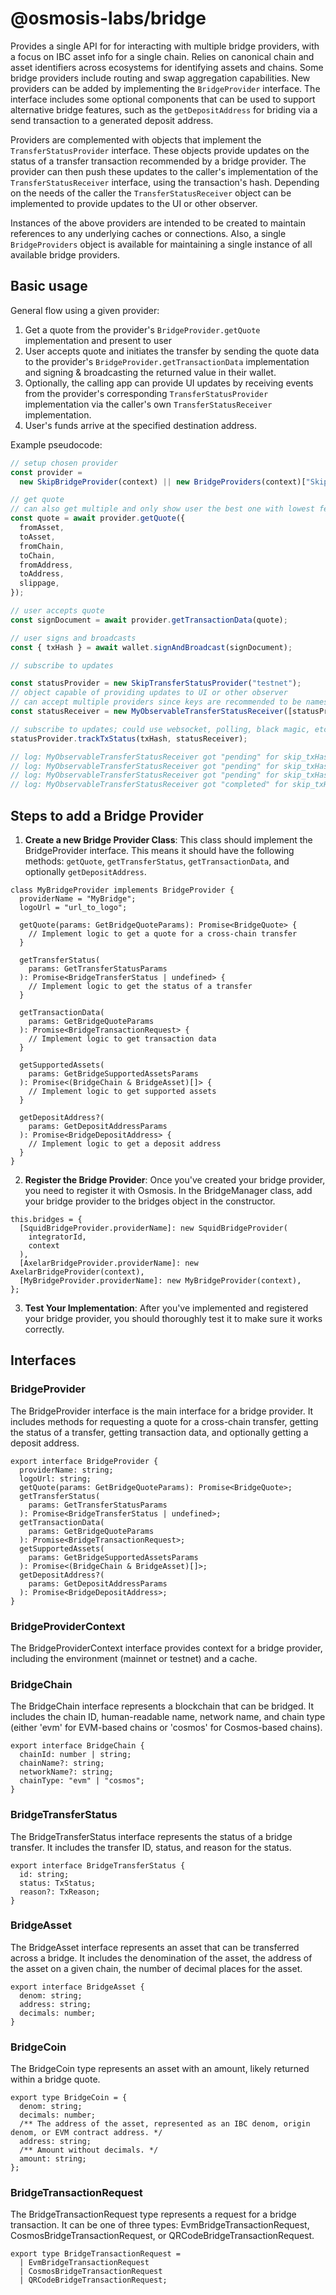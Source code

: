 # @osmosis-labs/bridge

Provides a single API for for interacting with multiple bridge providers, with a focus on IBC asset info for a single chain. Relies on canonical chain and asset identifiers across ecosystems for identifying assets and chains. Some bridge providers include routing and swap aggregation capabilities. New providers can be added by implementing the `BridgeProvider` interface. The interface includes some optional components that can be used to support alternative bridge features, such as the `getDepositAddress` for briding via a send transaction to a generated deposit address.

Providers are complemented with objects that implement the `TransferStatusProvider` interface. These objects provide updates on the status of a transfer transaction recommended by a bridge provider. The provider can then push these updates to the caller's implementation of the `TransferStatusReceiver` interface, using the transaction's hash. Depending on the needs of the caller the `TransferStatusReceiver` object can be implemented to provide updates to the UI or other observer.

Instances of the above providers are intended to be created to maintain references to any underlying caches or connections. Also, a single `BridgeProviders` object is available for maintaining a single instance of all available bridge providers.

## Basic usage

General flow using a given provider:

1. Get a quote from the provider's `BridgeProvider.getQuote` implementation and present to user
2. User accepts quote and initiates the transfer by sending the quote data to the provider's `BridgeProvider.getTransactionData` implementation and signing & broadcasting the returned value in their wallet.
3. Optionally, the calling app can provide UI updates by receiving events from the provider's corresponding `TransferStatusProvider` implementation via the caller's own `TransferStatusReceiver` implementation.
4. User's funds arrive at the specified destination address.

Example pseudocode:

```ts
// setup chosen provider
const provider =
  new SkipBridgeProvider(context) || new BridgeProviders(context)["Skip"];

// get quote
// can also get multiple and only show user the best one with lowest fee / highest out amount
const quote = await provider.getQuote({
  fromAsset,
  toAsset,
  fromChain,
  toChain,
  fromAddress,
  toAddress,
  slippage,
});

// user accepts quote
const signDocument = await provider.getTransactionData(quote);

// user signs and broadcasts
const { txHash } = await wallet.signAndBroadcast(signDocument);

// subscribe to updates

const statusProvider = new SkipTransferStatusProvider("testnet");
// object capable of providing updates to UI or other observer
// can accept multiple providers since keys are recommended to be namespaced
const statusReceiver = new MyObservableTransferStatusReceiver([statusProvider]);

// subscribe to updates; could use websocket, polling, black magic, etc.
statusProvider.trackTxStatus(txHash, statusReceiver);

// log: MyObservableTransferStatusReceiver got "pending" for skip_txHash ABC123
// log: MyObservableTransferStatusReceiver got "pending" for skip_txHash ABC123
// log: MyObservableTransferStatusReceiver got "pending" for skip_txHash ABC123
// log: MyObservableTransferStatusReceiver got "completed" for skip_txHash ABC123
```

## Steps to add a Bridge Provider

1. **Create a new Bridge Provider Class**: This class should implement the BridgeProvider interface. This means it should have the following methods: `getQuote`, `getTransferStatus`, `getTransactionData`, and optionally `getDepositAddress`.

```tsx
class MyBridgeProvider implements BridgeProvider {
  providerName = "MyBridge";
  logoUrl = "url_to_logo";

  getQuote(params: GetBridgeQuoteParams): Promise<BridgeQuote> {
    // Implement logic to get a quote for a cross-chain transfer
  }

  getTransferStatus(
    params: GetTransferStatusParams
  ): Promise<BridgeTransferStatus | undefined> {
    // Implement logic to get the status of a transfer
  }

  getTransactionData(
    params: GetBridgeQuoteParams
  ): Promise<BridgeTransactionRequest> {
    // Implement logic to get transaction data
  }

  getSupportedAssets(
    params: GetBridgeSupportedAssetsParams
  ): Promise<(BridgeChain & BridgeAsset)[]> {
    // Implement logic to get supported assets
  }

  getDepositAddress?(
    params: GetDepositAddressParams
  ): Promise<BridgeDepositAddress> {
    // Implement logic to get a deposit address
  }
}
```

2. **Register the Bridge Provider**: Once you've created your bridge provider, you need to register it with Osmosis. In the BridgeManager class, add your bridge provider to the bridges object in the constructor.

```tsx
this.bridges = {
  [SquidBridgeProvider.providerName]: new SquidBridgeProvider(
    integratorId,
    context
  ),
  [AxelarBridgeProvider.providerName]: new AxelarBridgeProvider(context),
  [MyBridgeProvider.providerName]: new MyBridgeProvider(context),
};
```

3. **Test Your Implementation**: After you've implemented and registered your bridge provider, you should thoroughly test it to make sure it works correctly.

## Interfaces

### BridgeProvider

The BridgeProvider interface is the main interface for a bridge provider. It includes methods for requesting a quote for a cross-chain transfer, getting the status of a transfer, getting transaction data, and optionally getting a deposit address.

```tsx
export interface BridgeProvider {
  providerName: string;
  logoUrl: string;
  getQuote(params: GetBridgeQuoteParams): Promise<BridgeQuote>;
  getTransferStatus(
    params: GetTransferStatusParams
  ): Promise<BridgeTransferStatus | undefined>;
  getTransactionData(
    params: GetBridgeQuoteParams
  ): Promise<BridgeTransactionRequest>;
  getSupportedAssets(
    params: GetBridgeSupportedAssetsParams
  ): Promise<(BridgeChain & BridgeAsset)[]>;
  getDepositAddress?(
    params: GetDepositAddressParams
  ): Promise<BridgeDepositAddress>;
}
```

### BridgeProviderContext

The BridgeProviderContext interface provides context for a bridge provider, including the environment (mainnet or testnet) and a cache.

### BridgeChain

The BridgeChain interface represents a blockchain that can be bridged. It includes the chain ID, human-readable name, network name, and chain type (either 'evm' for EVM-based chains or 'cosmos' for Cosmos-based chains).

```tsx
export interface BridgeChain {
  chainId: number | string;
  chainName?: string;
  networkName?: string;
  chainType: "evm" | "cosmos";
}
```

### BridgeTransferStatus

The BridgeTransferStatus interface represents the status of a bridge transfer. It includes the transfer ID, status, and reason for the status.

```tsx
export interface BridgeTransferStatus {
  id: string;
  status: TxStatus;
  reason?: TxReason;
}
```

### BridgeAsset

The BridgeAsset interface represents an asset that can be transferred across a bridge. It includes the denomination of the asset, the address of the asset on a given chain, the number of decimal places for the asset.

```tsx
export interface BridgeAsset {
  denom: string;
  address: string;
  decimals: number;
}
```

### BridgeCoin

The BridgeCoin type represents an asset with an amount, likely returned within a bridge quote.

```tsx
export type BridgeCoin = {
  denom: string;
  decimals: number;
  /** The address of the asset, represented as an IBC denom, origin denom, or EVM contract address. */
  address: string;
  /** Amount without decimals. */
  amount: string;
};
```

### BridgeTransactionRequest

The BridgeTransactionRequest type represents a request for a bridge transaction. It can be one of three types: EvmBridgeTransactionRequest, CosmosBridgeTransactionRequest, or QRCodeBridgeTransactionRequest.

```tsx
export type BridgeTransactionRequest =
  | EvmBridgeTransactionRequest
  | CosmosBridgeTransactionRequest
  | QRCodeBridgeTransactionRequest;
```
